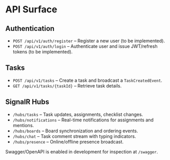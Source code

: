 # API Surface

## Authentication

- `POST /api/v1/auth/register` – Register a new user (to be implemented).
- `POST /api/v1/auth/login` – Authenticate user and issue JWT/refresh tokens (to be implemented).

## Tasks

- `POST /api/v1/tasks` – Create a task and broadcast a `TaskCreatedEvent`.
- `GET /api/v1/tasks/{taskId}` – Retrieve task details.

## SignalR Hubs

- `/hubs/tasks` – Task updates, assignments, checklist changes.
- `/hubs/notifications` – Real-time notifications for assignments and mentions.
- `/hubs/boards` – Board synchronization and ordering events.
- `/hubs/chat` – Task comment stream with typing indicators.
- `/hubs/presence` – Online/offline presence broadcast.

Swagger/OpenAPI is enabled in development for inspection at `/swagger`.

